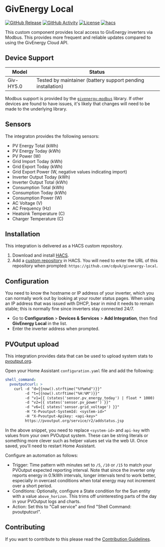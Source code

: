 # GivEnergy Local

[![GitHub Release][releases-shield]][releases]
[![GitHub Activity][commits-shield]][commits]
[![License][license-shield]](LICENSE)
[![hacs][hacsbadge]][hacs]

This custom component provides local access to GivEnergy inverters via Modbus. This provides more frequent and reliable updates compared to using the GivEnergy Cloud API.

## Device Support

Model | Status
-- | --
Giv-HY5.0 | Tested by maintainer (battery support pending installation)

Modbus support is provided by the [`givenergy-modbus`][givenergy-modbus] library. If other devices are found to have issues, it's likely that changes will need to be made to the underlying library.

## Sensors

The integraton provides the following sensors:

* PV Energy Total (kWh)
* PV Energy Today (kWh)
* PV Power (W)
* Grid Import Today (kWh)
* Grid Export Today (kWh)
* Grid Export Power (W, negative values indicating import)
* Inverter Output Today (kWh)
* Inverter Output Total (kWh)
* Consumption Total (kWh)
* Consumption Today (kWh)
* Consumption Power (W)
* AC Voltage (V)
* AC Frequency (Hz)
* Heatsink Temperature (C)
* Charger Temperature (C)

## Installation

This integration is delivered as a HACS custom repository.

1. Download and install [HACS][hacs-download].
2. Add a [custom repository][hacs-custom] in HACS. You will need to enter the URL of this repository when prompted: `https://github.com/cdpuk/givenergy-local`.

## Configuration

You need to know the hostname or IP address of your inverter, which you can normally work out by looking at your router status pages. When using an IP address that was issued with DHCP, bear in mind it needs to remain stable; this is normally fine since inverters stay connected 24/7.


* Go to **Configuration** > **Devices & Services** > **Add Integration**, then find **GivEnergy Local** in the list.
* Enter the inverter address when prompted.

## PVOutput upload

This integration provides data that can be used to upload system stats to [pvoutput.org](pvoutput.org).

Open your Home Assistant `configuration.yaml` file and add the following:

```yaml
shell_command:
  pvoutputcurl: >
    curl -d "d={{now().strftime("%Y%m%d")}}"
         -d "t={{now().strftime("%H:%M")}}"
         -d "v1={{ (states('sensor.pv_energy_today') | float * 1000)  | int }}"
         -d "v2={{ states('sensor.pv_power') }}"
         -d "v6={{ states('sensor.grid_voltage') }}"
         -H "X-Pvoutput-SystemId: <system-id>"
         -H "X-Pvoutput-Apikey: <api-key>"
         https://pvoutput.org/service/r2/addstatus.jsp
```

In the above snippet, you need to replace `<system-id>` and `api-key` with values from your own PVOutput system. These can be string literals or something more clever such as helper values set via the web UI. Once saved, you'll need to restart Home Assistant.

Configure an automation as follows:

* Trigger: Time pattern with minutes set to `/5`, `/10` or `/15` to match your PVOutput expected reporting interval. Note that since the inverter only reports energy in 0.1kWh intervals, longer intervals tend to work better, especially in overcast conditions when total energy may not increment over a short period.
* Conditions: Optionally, configure a State condition for the Sun entity with a value `above_horizon`. This trims off uninteresting parts of the day in your PVOutput logs and charts.
* Action: Set this to "Call service" and find "Shell Command: pvoutputcurl".

## Contributing

If you want to contribute to this please read the [Contribution Guidelines](CONTRIBUTING.md).

[commits-shield]: https://img.shields.io/github/commit-activity/y/cdpuk/givenergy-local.svg?style=for-the-badge
[commits]: https://github.com/cdpuk/givenergy-local/commits/master
[hacs]: https://github.com/custom-components/hacs
[hacsbadge]: https://img.shields.io/badge/HACS-Custom-orange.svg?style=for-the-badge
[license-shield]: https://img.shields.io/github/license/cdpuk/givenergy-local.svg?style=for-the-badge
[releases-shield]: https://img.shields.io/github/release/cdpuk/givenergy-local.svg?style=for-the-badge
[releases]: https://github.com/cdpuk/givenergy-local/releases
[givenergy-modbus]: https://github.com/dewet22/givenergy-modbus
[hacs-download]: https://hacs.xyz/docs/setup/download
[hacs-custom]: https://hacs.xyz/docs/faq/custom_repositories